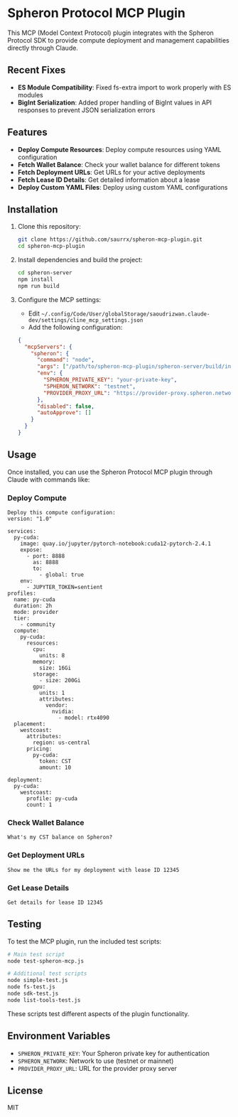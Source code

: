 # Spheron Protocol MCP Plugin

This MCP (Model Context Protocol) plugin integrates with the Spheron Protocol SDK to provide compute deployment and management capabilities directly through Claude.

## Recent Fixes

- **ES Module Compatibility**: Fixed fs-extra import to work properly with ES modules
- **BigInt Serialization**: Added proper handling of BigInt values in API responses to prevent JSON serialization errors

## Features

- **Deploy Compute Resources**: Deploy compute resources using YAML configuration
- **Fetch Wallet Balance**: Check your wallet balance for different tokens
- **Fetch Deployment URLs**: Get URLs for your active deployments
- **Fetch Lease ID Details**: Get detailed information about a lease
- **Deploy Custom YAML Files**: Deploy using custom YAML configurations

## Installation

1. Clone this repository:
   ```bash
   git clone https://github.com/saurrx/spheron-mcp-plugin.git
   cd spheron-mcp-plugin
   ```

2. Install dependencies and build the project:
   ```bash
   cd spheron-server
   npm install
   npm run build
   ```

3. Configure the MCP settings:
   - Edit `~/.config/Code/User/globalStorage/saoudrizwan.claude-dev/settings/cline_mcp_settings.json`
   - Add the following configuration:
   ```json
   {
     "mcpServers": {
       "spheron": {
         "command": "node",
         "args": ["/path/to/spheron-mcp-plugin/spheron-server/build/index.js"],
         "env": {
           "SPHERON_PRIVATE_KEY": "your-private-key",
           "SPHERON_NETWORK": "testnet",
           "PROVIDER_PROXY_URL": "https://provider-proxy.spheron.network"
         },
         "disabled": false,
         "autoApprove": []
       }
     }
   }
   ```

## Usage

Once installed, you can use the Spheron Protocol MCP plugin through Claude with commands like:

### Deploy Compute

```
Deploy this compute configuration:
version: "1.0"

services:
  py-cuda:
    image: quay.io/jupyter/pytorch-notebook:cuda12-pytorch-2.4.1
    expose:
      - port: 8888
        as: 8888
        to:
          - global: true
    env:
      - JUPYTER_TOKEN=sentient
profiles:
  name: py-cuda
  duration: 2h
  mode: provider
  tier:
    - community
  compute:
    py-cuda:
      resources:
        cpu:
          units: 8
        memory:
          size: 16Gi
        storage:
          - size: 200Gi
        gpu:
          units: 1
          attributes:
            vendor:
              nvidia:
                - model: rtx4090
  placement:
    westcoast:
      attributes:
        region: us-central
      pricing:
        py-cuda:
          token: CST
          amount: 10

deployment:
  py-cuda:
    westcoast:
      profile: py-cuda
      count: 1
```

### Check Wallet Balance

```
What's my CST balance on Spheron?
```

### Get Deployment URLs

```
Show me the URLs for my deployment with lease ID 12345
```

### Get Lease Details

```
Get details for lease ID 12345
```

## Testing

To test the MCP plugin, run the included test scripts:

```bash
# Main test script
node test-spheron-mcp.js

# Additional test scripts
node simple-test.js
node fs-test.js
node sdk-test.js
node list-tools-test.js
```

These scripts test different aspects of the plugin functionality.

## Environment Variables

- `SPHERON_PRIVATE_KEY`: Your Spheron private key for authentication
- `SPHERON_NETWORK`: Network to use (testnet or mainnet)
- `PROVIDER_PROXY_URL`: URL for the provider proxy server

## License

MIT
